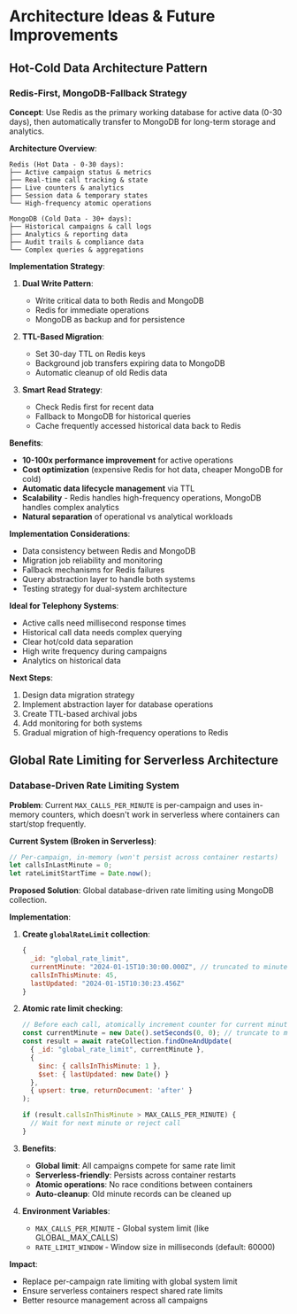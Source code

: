 # Architecture Ideas & Future Improvements

## Hot-Cold Data Architecture Pattern

### Redis-First, MongoDB-Fallback Strategy

**Concept**: Use Redis as the primary working database for active data (0-30 days), then automatically transfer to MongoDB for long-term storage and analytics.

**Architecture Overview**:
```
Redis (Hot Data - 0-30 days):
├── Active campaign status & metrics
├── Real-time call tracking & state
├── Live counters & analytics
├── Session data & temporary states
└── High-frequency atomic operations

MongoDB (Cold Data - 30+ days):
├── Historical campaigns & call logs
├── Analytics & reporting data
├── Audit trails & compliance data
└── Complex queries & aggregations
```

**Implementation Strategy**:

1. **Dual Write Pattern**:
   - Write critical data to both Redis and MongoDB
   - Redis for immediate operations
   - MongoDB as backup and for persistence

2. **TTL-Based Migration**:
   - Set 30-day TTL on Redis keys
   - Background job transfers expiring data to MongoDB
   - Automatic cleanup of old Redis data

3. **Smart Read Strategy**:
   - Check Redis first for recent data
   - Fallback to MongoDB for historical queries
   - Cache frequently accessed historical data back to Redis

**Benefits**:
- **10-100x performance improvement** for active operations
- **Cost optimization** (expensive Redis for hot data, cheaper MongoDB for cold)
- **Automatic data lifecycle management** via TTL
- **Scalability** - Redis handles high-frequency operations, MongoDB handles complex analytics
- **Natural separation** of operational vs analytical workloads

**Implementation Considerations**:
- Data consistency between Redis and MongoDB
- Migration job reliability and monitoring  
- Fallback mechanisms for Redis failures
- Query abstraction layer to handle both systems
- Testing strategy for dual-system architecture

**Ideal for Telephony Systems**:
- Active calls need millisecond response times
- Historical call data needs complex querying
- Clear hot/cold data separation
- High write frequency during campaigns
- Analytics on historical data

**Next Steps**:
1. Design data migration strategy
2. Implement abstraction layer for database operations
3. Create TTL-based archival jobs
4. Add monitoring for both systems
5. Gradual migration of high-frequency operations to Redis

## Global Rate Limiting for Serverless Architecture

### Database-Driven Rate Limiting System

**Problem**: Current `MAX_CALLS_PER_MINUTE` is per-campaign and uses in-memory counters, which doesn't work in serverless where containers can start/stop frequently.

**Current System (Broken in Serverless)**:
```javascript
// Per-campaign, in-memory (won't persist across container restarts)
let callsInLastMinute = 0;
let rateLimitStartTime = Date.now();
```

**Proposed Solution**: Global database-driven rate limiting using MongoDB collection.

**Implementation**:
1. **Create `globalRateLimit` collection**:
   ```javascript
   {
     _id: "global_rate_limit",
     currentMinute: "2024-01-15T10:30:00.000Z", // truncated to minute
     callsInThisMinute: 45,
     lastUpdated: "2024-01-15T10:30:23.456Z"
   }
   ```

2. **Atomic rate limit checking**:
   ```javascript
   // Before each call, atomically increment counter for current minute
   const currentMinute = new Date().setSeconds(0, 0); // truncate to minute
   const result = await rateCollection.findOneAndUpdate(
     { _id: "global_rate_limit", currentMinute },
     { 
       $inc: { callsInThisMinute: 1 },
       $set: { lastUpdated: new Date() }
     },
     { upsert: true, returnDocument: 'after' }
   );
   
   if (result.callsInThisMinute > MAX_CALLS_PER_MINUTE) {
     // Wait for next minute or reject call
   }
   ```

3. **Benefits**:
   - **Global limit**: All campaigns compete for same rate limit
   - **Serverless-friendly**: Persists across container restarts
   - **Atomic operations**: No race conditions between containers
   - **Auto-cleanup**: Old minute records can be cleaned up

4. **Environment Variables**:
   - `MAX_CALLS_PER_MINUTE` - Global system limit (like GLOBAL_MAX_CALLS)
   - `RATE_LIMIT_WINDOW` - Window size in milliseconds (default: 60000)

**Impact**: 
- Replace per-campaign rate limiting with global system limit
- Ensure serverless containers respect shared rate limits
- Better resource management across all campaigns